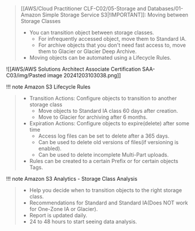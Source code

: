 
> [[AWS/Cloud Practitioner CLF-C02/05-Storage and Databases/01-Amazon Simple Storage Service S3|!IMPORTANT]]: Moving between Storage Classes
> - You can transition object between storage classes.
> 	- For infrequently accessed object, move them to Standard IA.
> 	- For archive objects that you don't need fast access to, move them to Glacier or Glacier Deep Archive.
> - Moving objects can be automated using a Lifecycle Rules.

![[AWS/AWS Solutions Architect Associate Certification SAA-C03/img/Pasted image 20241203103038.png]]



!!! note Amazon S3 Lifecycle Rules
> - Transition Actions: Configure objects to transition to another storage class
> 	- Move objects to Standard IA class 60 days after creation.
> 	- Move to Glacier for archiving after 6 months.
> - Expiration Actions: Configure objects to expire(delete) after some time
> 	- Access log files can be set to delete after a 365 days.
> 	- Can be used to delete old versions of files(if versioning is enabled).
> 	- Can be used to delete incomplete Multi-Part uploads.
> - Rules can be created to a certain Prefix or for certain objects Tags.


!!! note Amazon S3 Analytics - Storage Class Analysis
> - Help you decide when to transition objects to the right storage class.
> - Recommendations for Standard and Standard IA(Does NOT work for One-Zone IA or Glacier).
> - Report is updated daily.
> - 24 to 48 hours to start seeing data analysis.
